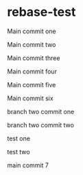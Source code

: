 # rebase-test
Main commit one

Main commit two

Main commit three

Main commit four

Main commit five

Main commit six

branch two commit one

branch two commit two

test one

test two

main commit 7